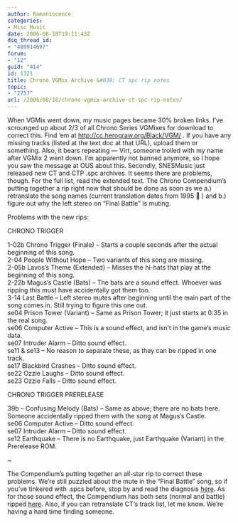 ```yaml
---
author: Ramaniscence
categories:
- Misc Music
date: 2006-08-18T19:11:43Z
dsq_thread_id:
- "480914697"
forum:
- "12"
guid: "414"
id: 1321
title: Chrono VGMix Archive &#038; CT spc rip notes
topic:
- "2757"
url: /2006/08/18/chrono-vgmix-archive-ct-spc-rip-notes/
---
```


When VGMix went down, my music pages became 30% broken links. I&#8217;ve scrounged up about 2/3 of all Chrono Series VGMixes for download to correct this. Find &#8217;em at <a target="_blank" href="http://cc.herograw.org/Black/VGM/">http://cc.herograw.org/Black/VGM/</a> . If you have any missing tracks (listed at the text doc at that URL), upload them or something. Also, it bears repeating &#8212; Virt, someone trolled with my name after VGMix 2 went down. I&#8217;m apparently not banned anymore, so I hope you saw the message at OUS about this. Secondly, SNESMusic just released new CT and CTP .spc archives. It seems there are problems, though. For the full list, read the extended text. The Chrono Compendium&#8217;s putting together a rip right now that should be done as soon as we a.) retranslate the song names (current translation dates from 1995 🙁 ) and b.) figure out why the left stereo on &#8220;Final Battle&#8221; is muting.
  
Problems with the new rips:

CHRONO TRIGGER

1-02b Chrono Trigger (Finale) &#8211; Starts a couple seconds after the actual beginning of this song.  
2-04 People Without Hope &#8211; Two variants of this song are missing.  
2-05b Lavos&#8217;s Theme (Extended) &#8211; Misses the hi-hats that play at the beginning of this song.  
2-22b Magus&#8217;s Castle (Bats) &#8211; The bats are a sound effect. Whoever was ripping this must have accidentally got them too.  
3-14 Last Battle &#8211; Left stereo mutes after beginning until the main part of the song comes in. Still trying to figure this one out.  
se04 Prison Tower (Variant) &#8211; Same as Prison Tower; it just starts at 0:35 in the real song.  
se06 Computer Active &#8211; This is a sound effect, and isn&#8217;t in the game&#8217;s music data.  
se07 Intruder Alarm &#8211; Ditto sound effect.  
se11 & se13 &#8211; No reason to separate these, as they can be ripped in one track.  
se17 Blackbird Crashes &#8211; Ditto sound effect.  
se22 Ozzie Laughs &#8211; Ditto sound effect.  
se23 Ozzie Falls &#8211; Ditto sound effect.

CHRONO TRIGGER PRERELEASE

39b &#8211; Confusing Melody (Bats) &#8211; Same as above; there are no bats here. Someone accidentally ripped them with the song at Magus&#8217;s Castle.  
se06 Computer Active &#8211; Ditto sound effect.  
se07 Intruder Alarm &#8211; Ditto sound effect.  
se12 Earthquake &#8211; There is no Earthquake, just Earthquake (Variant) in the Prerelease ROM.

~

The Compendium&#8217;s putting together an all-star rip to correct these problems. We&#8217;re still puzzled about the mute in the &#8220;Final Battle&#8221; song, so if you&#8217;ve tinkered with .spcs before, stop by and read the diagnosis <a target="_blank" href="http://www.chronocompendium.com/Forums/index.php?topic=3239.0">here</a>. As for those sound effect, the Compendium has both sets (normal and battle) ripped <a target="_blank" href="http://www.chronocompendium.com/Term/Miscellaneous_%28Chrono_Trigger%29.html">here</a>. Also, if you can retranslate CT&#8217;s track list, let me know. We&#8217;re having a hard time finding someone.